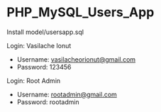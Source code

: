 # PHP_MySQL_Users_App


Install model/usersapp.sql

Login: Vasilache Ionut
- Username: vasilacheorionut@gmail.com
- Password: 123456

Login: Root Admin
- Username: rootadmin@gmail.com
- Password: rootadmin
